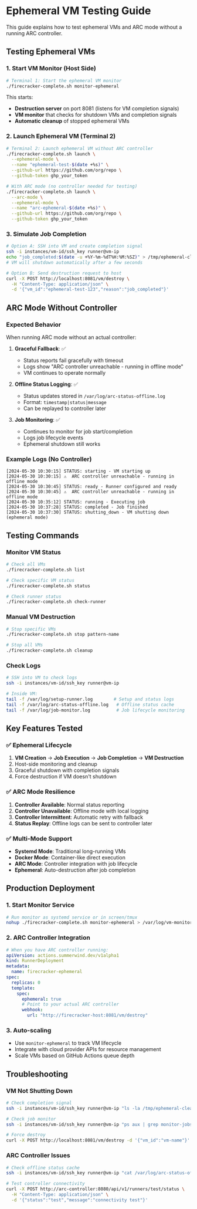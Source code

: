# Ephemeral VM Testing Guide

This guide explains how to test ephemeral VMs and ARC mode without a running ARC controller.

## Testing Ephemeral VMs

### 1. Start VM Monitor (Host Side)
```bash
# Terminal 1: Start the ephemeral VM monitor
./firecracker-complete.sh monitor-ephemeral
```

This starts:
- **Destruction server** on port 8081 (listens for VM completion signals)
- **VM monitor** that checks for shutdown VMs and completion signals
- **Automatic cleanup** of stopped ephemeral VMs

### 2. Launch Ephemeral VM (Terminal 2)
```bash
# Terminal 2: Launch ephemeral VM without ARC controller
./firecracker-complete.sh launch \
  --ephemeral-mode \
  --name "ephemeral-test-$(date +%s)" \
  --github-url https://github.com/org/repo \
  --github-token ghp_your_token

# With ARC mode (no controller needed for testing)
./firecracker-complete.sh launch \
  --arc-mode \
  --ephemeral-mode \
  --name "arc-ephemeral-$(date +%s)" \
  --github-url https://github.com/org/repo \
  --github-token ghp_your_token
```

### 3. Simulate Job Completion
```bash
# Option A: SSH into VM and create completion signal
ssh -i instances/vm-id/ssh_key runner@vm-ip
echo "job_completed:$(date -u +%Y-%m-%dT%H:%M:%SZ)" > /tmp/ephemeral-cleanup
# VM will shutdown automatically after a few seconds

# Option B: Send destruction request to host
curl -X POST http://localhost:8081/vm/destroy \
  -H "Content-Type: application/json" \
  -d '{"vm_id":"ephemeral-test-123","reason":"job_completed"}'
```

## ARC Mode Without Controller

### Expected Behavior
When running ARC mode without an actual controller:

1. **Graceful Fallback**: ✅
   - Status reports fail gracefully with timeout
   - Logs show "ARC controller unreachable - running in offline mode"
   - VM continues to operate normally

2. **Offline Status Logging**: ✅
   - Status updates stored in `/var/log/arc-status-offline.log`
   - Format: `timestamp|status|message`
   - Can be replayed to controller later

3. **Job Monitoring**: ✅
   - Continues to monitor for job start/completion
   - Logs job lifecycle events
   - Ephemeral shutdown still works

### Example Logs (No Controller)
```
[2024-05-30 10:30:15] STATUS: starting - VM starting up
[2024-05-30 10:30:15] ⚠️  ARC controller unreachable - running in offline mode
[2024-05-30 10:30:45] STATUS: ready - Runner configured and ready
[2024-05-30 10:30:45] ⚠️  ARC controller unreachable - running in offline mode
[2024-05-30 10:35:12] STATUS: running - Executing job
[2024-05-30 10:37:28] STATUS: completed - Job finished
[2024-05-30 10:37:30] STATUS: shutting_down - VM shutting down (ephemeral mode)
```

## Testing Commands

### Monitor VM Status
```bash
# Check all VMs
./firecracker-complete.sh list

# Check specific VM status
./firecracker-complete.sh status

# Check runner status
./firecracker-complete.sh check-runner
```

### Manual VM Destruction
```bash
# Stop specific VMs
./firecracker-complete.sh stop pattern-name

# Stop all VMs
./firecracker-complete.sh cleanup
```

### Check Logs
```bash
# SSH into VM to check logs
ssh -i instances/vm-id/ssh_key runner@vm-ip

# Inside VM:
tail -f /var/log/setup-runner.log        # Setup and status logs
tail -f /var/log/arc-status-offline.log   # Offline status cache
tail -f /var/log/job-monitor.log          # Job lifecycle monitoring
```

## Key Features Tested

### ✅ Ephemeral Lifecycle
1. **VM Creation** → **Job Execution** → **Job Completion** → **VM Destruction**
2. Host-side monitoring and cleanup
3. Graceful shutdown with completion signals
4. Force destruction if VM doesn't shutdown

### ✅ ARC Mode Resilience  
1. **Controller Available**: Normal status reporting
2. **Controller Unavailable**: Offline mode with local logging
3. **Controller Intermittent**: Automatic retry with fallback
4. **Status Replay**: Offline logs can be sent to controller later

### ✅ Multi-Mode Support
- **Systemd Mode**: Traditional long-running VMs
- **Docker Mode**: Container-like direct execution  
- **ARC Mode**: Controller integration with job lifecycle
- **Ephemeral**: Auto-destruction after job completion

## Production Deployment

### 1. Start Monitor Service
```bash
# Run monitor as systemd service or in screen/tmux
nohup ./firecracker-complete.sh monitor-ephemeral > /var/log/vm-monitor.log 2>&1 &
```

### 2. ARC Controller Integration
```yaml
# When you have ARC controller running:
apiVersion: actions.summerwind.dev/v1alpha1
kind: RunnerDeployment
metadata:
  name: firecracker-ephemeral
spec:
  replicas: 0
  template:
    spec:
      ephemeral: true
      # Point to your actual ARC controller
      webhook:
        url: "http://firecracker-host:8081/vm/destroy"
```

### 3. Auto-scaling
- Use `monitor-ephemeral` to track VM lifecycle
- Integrate with cloud provider APIs for resource management
- Scale VMs based on GitHub Actions queue depth

## Troubleshooting

### VM Not Shutting Down
```bash
# Check completion signal
ssh -i instances/vm-id/ssh_key runner@vm-ip "ls -la /tmp/ephemeral-cleanup"

# Check job monitor
ssh -i instances/vm-id/ssh_key runner@vm-ip "ps aux | grep monitor-jobs"

# Force destroy
curl -X POST http://localhost:8081/vm/destroy -d '{"vm_id":"vm-name"}'
```

### ARC Controller Issues
```bash
# Check offline status cache
ssh -i instances/vm-id/ssh_key runner@vm-ip "cat /var/log/arc-status-offline.log"

# Test controller connectivity
curl -X POST http://arc-controller:8080/api/v1/runners/test/status \
  -H "Content-Type: application/json" \
  -d '{"status":"test","message":"connectivity test"}'
``` 